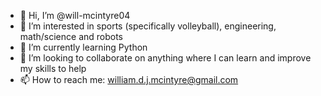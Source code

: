 - 👋 Hi, I’m @will-mcintyre04
- 👀 I’m interested in sports (specifically volleyball), engineering, math/science and robots
- 🌱 I’m currently learning Python
- 💞️ I’m looking to collaborate on anything where I can learn and improve my skills to help
- 📫 How to reach me: william.d.j.mcintyre@gmail.com

<!---
will-mcintyre04/will-mcintyre04 is a ✨ special ✨ repository because its `README.md` (this file) appears on your GitHub profile.
You can click the Preview link to take a look at your changes.
--->
